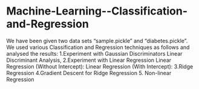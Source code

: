 # Machine-Learning--Classification-and-Regression
We have been given two data sets “sample.pickle” and “diabetes.pickle”. We used various Classification and Regression techniques as follows and analysed the results:
1.Experiment with Gaussian Discriminators
  Linear Discriminant Analysis, 
2.Experiment with Linear Regression
  Linear Regression (Without Intercept):
  Linear Regression (With Intercept):
3.Ridge Regression 
4.Gradient Descent for Ridge Regression 
5. Non-linear Regression


